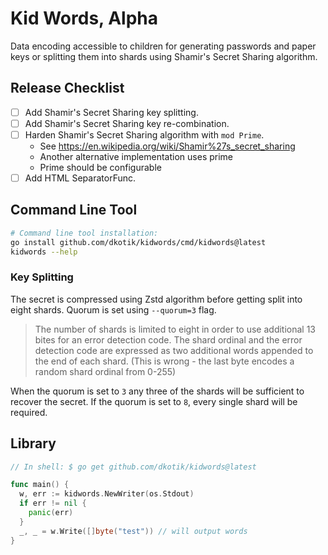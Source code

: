 # Kid Words, Alpha

Data encoding accessible to children for generating passwords and paper keys or splitting them into shards using Shamir's Secret Sharing algorithm.

## Release Checklist

- [ ] Add Shamir's Secret Sharing key splitting.
- [ ] Add Shamir's Secret Sharing key re-combination.
- [ ] Harden Shamir's Secret Sharing algorithm with `mod Prime`.
  - See https://en.wikipedia.org/wiki/Shamir%27s_secret_sharing
  - Another alternative implementation uses prime
  - Prime should be configurable
- [ ] Add HTML SeparatorFunc.

## Command Line Tool

```sh
# Command line tool installation:
go install github.com/dkotik/kidwords/cmd/kidwords@latest
kidwords --help
```

### Key Splitting

The secret is compressed using Zstd algorithm before getting split into eight shards. Quorum is set using `--quorum=3` flag.

> The number of shards is limited to eight in order to use additional 13 bites for an error detection code. The shard ordinal and the error detection code are expressed as two additional words appended to the end of each shard. (This is wrong - the last byte encodes a random shard ordinal from 0-255)

When the quorum is set to `3` any three of the shards will be sufficient to recover the secret. If the quorum is set to `8`, every single shard will be required.

## Library

```go
// In shell: $ go get github.com/dkotik/kidwords@latest

func main() {
  w, err := kidwords.NewWriter(os.Stdout)
  if err != nil {
    panic(err)
  }
  _, _ = w.Write([]byte("test")) // will output words  
}
```
